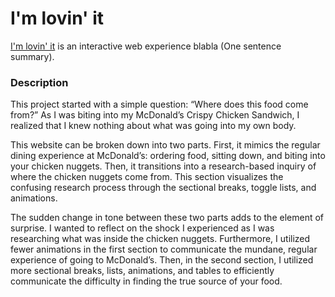# I'm lovin' it

[I'm lovin' it](http://laylayun.github.io/iml300/project-1/index) is an interactive web experience blabla (One sentence summary).

### Description

This project started with a simple question: “Where does this food come from?” As I was biting into my McDonald’s Crispy Chicken Sandwich, I realized that I knew nothing about what was going into my own body.

This website can be broken down into two parts. First, it mimics the regular dining experience at McDonald’s: ordering food, sitting down, and biting into your chicken nuggets. Then, it transitions into a research-based inquiry of where the chicken nuggets come from. This section visualizes the confusing research process through the sectional breaks, toggle lists, and animations.

The sudden change in tone between these two parts adds to the element of surprise. I wanted to reflect on the shock I experienced as I was researching what was inside the chicken nuggets. Furthermore, I utilized fewer animations in the first section to communicate the mundane, regular experience of going to McDonald’s. Then, in the second section, I utilized more sectional breaks, lists, animations, and tables to efficiently communicate the difficulty in finding the true source of your food.

